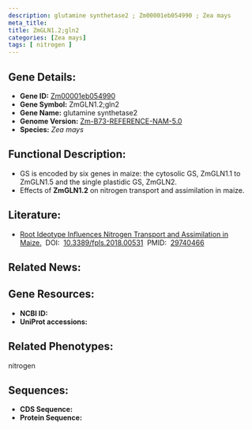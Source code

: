 ```yaml
---
description: glutamine synthetase2 ; Zm00001eb054990 ; Zea mays
meta_title:
title: ZmGLN1.2;gln2
categories: [Zea mays]
tags: [ nitrogen ]
---
```


## Gene Details:
- **Gene ID:**	[Zm00001eb054990]()
- **Gene Symbol:** ZmGLN1.2;gln2
- **Gene Name:** glutamine synthetase2
- **Genome Version:** [Zm-B73-REFERENCE-NAM-5.0]()
- **Species:** *Zea mays*

## Functional Description:
   - GS is encoded by six genes in maize: the cytosolic GS, ZmGLN1.1 to ZmGLN1.5 and the single plastidic GS, ZmGLN2.
   - Effects of **ZmGLN1.2** on nitrogen transport and assimilation in maize.

## Literature:
   - [Root Ideotype Influences Nitrogen Transport and Assimilation in Maize.]( https://www.ncbi.nlm.nih.gov/pmc/articles/PMC5928562/)&nbsp;&nbsp;DOI:&nbsp;&nbsp;[10.3389/fpls.2018.00531](https://www.ncbi.nlm.nih.gov/pmc/articles/PMC5928562/)&nbsp;&nbsp;PMID:&nbsp;&nbsp;[29740466](https://pubmed.ncbi.nlm.nih.gov/29740466/)

## Related News:

## Gene Resources:
- **NCBI ID:** [](https://www.ncbi.nlm.nih.gov/gene/?term=)
- **UniProt accessions:** [](https://www.uniprot.org/uniprotkb//entry)

## Related Phenotypes:
nitrogen

## Sequences:
- **CDS Sequence:**
- **Protein Sequence:**
